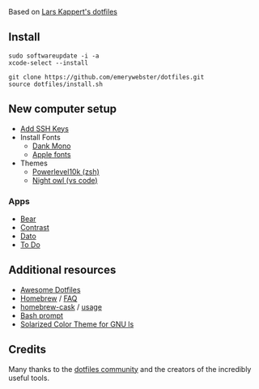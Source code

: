 Based on [Lars Kappert's dotfiles](https://github.com/webpro/dotfiles)

## Install

    sudo softwareupdate -i -a
    xcode-select --install

    git clone https://github.com/emerywebster/dotfiles.git
    source dotfiles/install.sh

## New computer setup

- [Add SSH Keys](https://docs.github.com/en/github/authenticating-to-github/generating-a-new-ssh-key-and-adding-it-to-the-ssh-agent)
- Install Fonts
  - [Dank Mono](https://gumroad.com/l/dank-mono)
  - [Apple fonts](https://developer.apple.com/fonts/)
- Themes
  - [Powerlevel10k (zsh)](https://github.com/romkatv/powerlevel10k)
  - [Night owl (vs code)](https://marketplace.visualstudio.com/items?itemName=sdras.night-owl)
### Apps

- [Bear](https://apps.apple.com/us/app/bear/id1091189122?mt=12)
- [Contrast](https://apps.apple.com/us/app/contrast-color-accessibility/id1254981365?mt=12)
- [Dato](https://apps.apple.com/us/app/dato/id1470584107?mt=12)
- [To Do](https://apps.apple.com/us/app/microsoft-to-do/id1274495053?mt=12)

## Additional resources

- [Awesome Dotfiles](https://github.com/webpro/awesome-dotfiles)
- [Homebrew](http://brew.sh/) / [FAQ](https://github.com/Homebrew/homebrew/wiki/FAQ)
- [homebrew-cask](http://caskroom.io/) / [usage](https://github.com/phinze/homebrew-cask/blob/master/USAGE.md)
- [Bash prompt](http://wiki.archlinux.org/index.php/Color_Bash_Prompt)
- [Solarized Color Theme for GNU ls](https://github.com/seebi/dircolors-solarized)

## Credits

Many thanks to the [dotfiles community](http://dotfiles.github.io/) and the creators of the incredibly useful tools.
